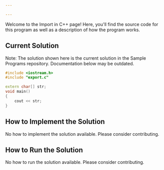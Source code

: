 ```yaml
---

---
```


Welcome to the Import in C++ page! Here, you'll find the source code for this program as well as a description of how the program works.

## Current Solution

Note: The solution shown here is the current solution in the Sample Programs repository. Documentation below may be outdated.

```C++
#include <iostream.h>
#include "export.c"

extern char[] str;
void main()
{
    cout << str;
}

```

## How to Implement the Solution

No how to implement the solution available. Please consider contributing.

## How to Run the Solution

No how to run the solution available. Please consider contributing.